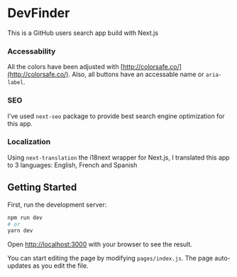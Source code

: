 # DevFinder

This is a GitHub users search app build with Next.js

### Accessability
All the colors have been adjusted with [http://colorsafe.co/](http://colorsafe.co/). Also, all buttons have an accessable name or <code>aria-label</code>.

### SEO
I've used <code>next-seo</code> package to provide best search engine optimization for this app.

### Localization
Using <code>next-translation</code> the i18next wrapper for Next.js, I translated this app to 3 languages: English, French and Spanish


## Getting Started

First, run the development server:

```bash
npm run dev
# or
yarn dev
```

Open [http://localhost:3000](http://localhost:3000) with your browser to see the result.

You can start editing the page by modifying `pages/index.js`. The page auto-updates as you edit the file.
